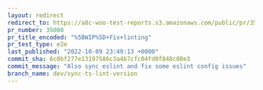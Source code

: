 ```yaml
---
layout: redirect
redirect_to: https://a8c-woo-test-reports.s3.amazonaws.com/public/pr/35008/e2e/index.html
pr_number: 35008
pr_title_encoded: "%5BWIP%5D+Fix+linting"
pr_test_type: e2e
last_published: "2022-10-09 23:49:13 +0000"
commit_sha: 6c0bf277e13197586c3a4b7cfc04fd0f848c00e3
commit_message: "Also sync eslint and fix some eslint config issues"
branch_name: dev/sync-ts-lint-version
---
```


